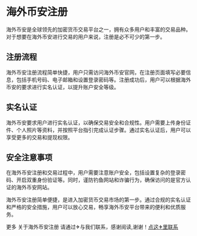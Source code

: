 # 海外币安注册

海外币安是全球领先的加密货币交易平台之一，拥有众多用户和丰富的交易品种。对于想要在海外币安进行交易的用户来说，注册是必不可少的第一步。

## 注册流程
海外币安注册流程简单快捷，用户只需访问海外币安官网，在注册页面填写必要信息，包括手机号码、电子邮箱和设置登录密码等。注册成功后，用户可以根据海外币安的要求进行实名认证，以提升账户安全等级。

## 实名认证
海外币安要求用户进行实名认证，以确保交易安全和合规性。用户需要上传身份证件、个人照片等资料，并按照平台指引完成认证步骤。通过实名认证后，用户可以享受更多的交易和提现权限。

## 安全注意事项
在海外币安注册和交易过程中，用户需要注意账户安全，包括设置复杂的登录密码、开启双重身份验证等。同时，谨防钓鱼网站和诈骗行为，确保访问的是官方认证的海外币安网站。

海外币安注册简单便捷，是进入加密货币交易市场的第一步。通过合规的实名认证和严格的安全措施，用户可以放心交易，畅享海外币安平台带来的便利和优质服务。

更多 关于海外币安注册 请通过✈与我们联系，感谢阅读,谢谢！[点这✈里联系](https://1.k02.cc)